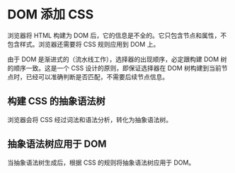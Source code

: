 # DOM 添加 CSS

浏览器将 HTML 构建为 DOM 后，它的信息是不全的。它只包含节点和属性，不包含样式。浏览器还需要将 CSS 规则应用到 DOM 上。

由于 DOM 是渐进式的（流水线工作），选择器的出现顺序，必定跟构建 DOM 树的顺序一致。这是一个 CSS 设计的原则，即保证选择器在 DOM 树构建到当前节点时，已经可以准确判断是否匹配，不需要后续节点信息。

## 构建 CSS 的抽象语法树

浏览器会将 CSS 经过词法和语法分析，转化为抽象语法树。

## 抽象语法树应用于 DOM

当抽象语法树生成后，根据 CSS 的规则将抽象语法树应用于 DOM。
